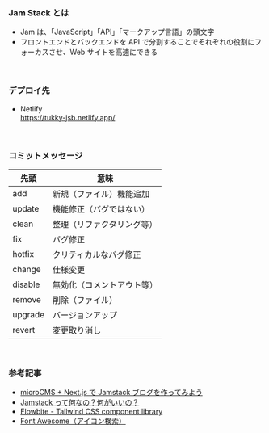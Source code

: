 ### Jam Stack とは

-   Jam は、「JavaScript」「API」「マークアップ言語」の頭文字
-   フロントエンドとバックエンドを API で分割することでそれぞれの役割にフォーカスさせ、Web サイトを高速にできる

<br/>

### デプロイ先

-   Netlify  
    https://tukky-jsb.netlify.app/

<br/>

### コミットメッセージ

| 先頭    | 意味                       |
| ------- | -------------------------- |
| add     | 新規（ファイル）機能追加   |
| update  | 機能修正（バグではない）   |
| clean   | 整理（リファクタリング等） |
| fix     | バグ修正                   |
| hotfix  | クリティカルなバグ修正     |
| change  | 仕様変更                   |
| disable | 無効化（コメントアウト等） |
| remove  | 削除（ファイル）           |
| upgrade | バージョンアップ           |
| revert  | 変更取り消し               |

<br/>

### 参考記事

-   [microCMS + Next.js で Jamstack ブログを作ってみよう](https://blog.microcms.io/microcms-next-jamstack-blog/)
-   [Jamstack って何なの？何がいいの？](https://qiita.com/ozaki25/items/4075d03278d1fb51cc37)
-   [Flowbite - Tailwind CSS component library](https://flowbite.com/docs/getting-started/introduction/)
-   [Font Awesome（アイコン検索）](https://fontawesome.com/icons)
